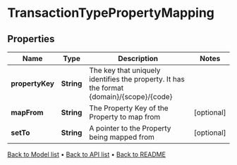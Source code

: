 

# TransactionTypePropertyMapping


## Properties

| Name | Type | Description | Notes |
|------------ | ------------- | ------------- | -------------|
|**propertyKey** | **String** | The key that uniquely identifies the property. It has the format {domain}/{scope}/{code} |  |
|**mapFrom** | **String** | The Property Key of the Property to map from |  [optional] |
|**setTo** | **String** | A pointer to the Property being mapped from |  [optional] |



[Back to Model list](../README.md#documentation-for-models) &#8226; [Back to API list](../README.md#documentation-for-api-endpoints) &#8226; [Back to README](../README.md)


